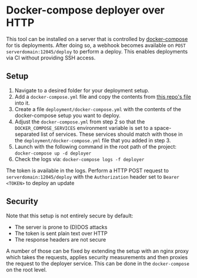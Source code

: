 # Docker-compose deployer over HTTP
This tool can be installed on a server that is controlled by [docker-compose](https://docs.docker.com/compose/) for tis deployments. After doing so, a webhook becomes available on `POST serverdomain:12045/deploy` to perform a deploy. This enables deployments via CI without providing SSH access.

## Setup
 1. Navigate to a desired folder for your deployment setup.
 2. Add a `docker-compose.yml` file and copy the contents from [this repo's file](https://github.com/gleerman/http-dockercompose-deploy/blob/master/docker-compose.yml) into it.
 3. Create a file `deployment/docker-compose.yml` with the contents of the docker-compose setup you want to deploy.
 4. Adjust the `docker-compose.yml` from step 2 so that the `DOCKER_COMPOSE_SERVICES` environment variable is set to a space-separated list of services. These services should match with those in the `deployment/docker-compose.yml` file that you added in step 3.
 5. Launch with the following command in the root path of the project: `docker-compose up -d deployer`
 6. Check the logs via: `docker-compose logs -f deployer`

The token is available in the logs. Perform a HTTP POST request to  `serverdomain:12045/deploy` with the `Authorization` header set to `Bearer <TOKEN>` to deploy an update

## Security
Note that this setup is not entirely secure by default:
* The server is prone to (D)DOS attacks 
* The token is sent plain text over HTTP
* The response headers are not secure

A number of those can be fixed by extending the setup with an nginx proxy which takes the requests, applies security measurements and then proxies the request to the deployer service. This can be done in the `docker-compose` on the root level.
